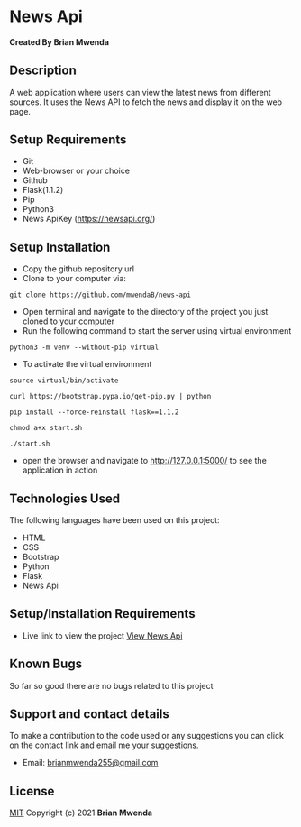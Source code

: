 # News Api

#### Created By Brian Mwenda

## Description

A web application where users can view the latest news from different sources. It uses the News API to fetch the news and display it on the web page.

## Setup Requirements

- Git
- Web-browser or your choice
- Github
- Flask(1.1.2)
- Pip
- Python3
- News ApiKey (https://newsapi.org/)

## Setup Installation

- Copy the github repository url
- Clone to your computer via:
```
git clone https://github.com/mwendaB/news-api
```
- Open terminal and navigate to the directory of the project you just cloned to your computer
- Run the following command to start the server using virtual environment

```
python3 -m venv --without-pip virtual
```

- To activate the virtual environment

```
source virtual/bin/activate
```

```
curl https://bootstrap.pypa.io/get-pip.py | python
```

```
pip install --force-reinstall flask==1.1.2
```

```
chmod a+x start.sh
```

```
./start.sh
```

- open the browser and navigate to http://127.0.0.1:5000/ to see the application in action

## Technologies Used

The following languages have been used on this project:

- HTML
- CSS
- Bootstrap
- Python
- Flask
- News Api

## Setup/Installation Requirements

- Live link to view the project <a target="_blank" href="https://breking-news.herokuapp.com/">View News Api</a>


## Known Bugs

So far so good there are no bugs related to this project

## Support and contact details 

To make a contribution to the code used or any suggestions you can click on the contact link and email me your suggestions.

- Email: brianmwenda255@gmail.com


## License

[MIT](License)
Copyright (c) 2021 **Brian Mwenda**